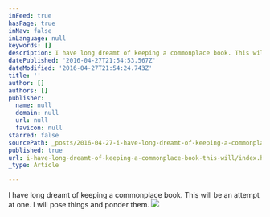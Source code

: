 ```yaml
---
inFeed: true
hasPage: true
inNav: false
inLanguage: null
keywords: []
description: I have long dreamt of keeping a commonplace book. This will be an attempt at one. I will pose things and ponder them.
datePublished: '2016-04-27T21:54:53.567Z'
dateModified: '2016-04-27T21:54:24.743Z'
title: ''
author: []
authors: []
publisher:
  name: null
  domain: null
  url: null
  favicon: null
starred: false
sourcePath: _posts/2016-04-27-i-have-long-dreamt-of-keeping-a-commonplace-book-this-will.md
published: true
url: i-have-long-dreamt-of-keeping-a-commonplace-book-this-will/index.html
_type: Article

---
```

I have long dreamt of keeping a commonplace book. This will be an attempt at one. I will pose things and ponder them.
![](https://the-grid-user-content.s3-us-west-2.amazonaws.com/dd8a12ab-34a4-4a04-9951-ee8dab7233f0.jpg)